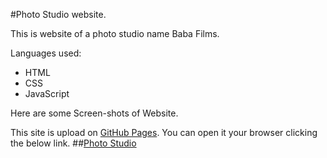 #Photo Studio website.

This is website of a photo studio name Baba Films.

Languages used:
  - HTML
  - CSS
  - JavaScript
 
Here are some Screen-shots of Website.



This site is upload on [GitHub Pages](https://pages.github.com/).
You can open it your browser clicking the below link.
##[Photo Studio](https://hnmn3.github.io/Photo_Studio/)